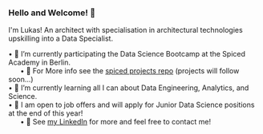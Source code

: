 ### Hello and Welcome! 👋

I'm Lukas! An architect with specialisation in architectural technologies upskilling into a Data Specialist.
  
  • 🍠 I’m currently participating the Data Science Bootcamp at the Spiced Academy in Berlin.\
  &nbsp;&nbsp;&nbsp;&nbsp;&nbsp; • 💬 For More info see the [spiced projects repo]([url](https://github.com/KaufmannLukas/spiced-projects-repo)) (projects will follow soon...)\
  • 🌱 I’m currently learning all I can about Data Engineering, Analytics, and Science.\
  • 🔭 I am open to job offers and will apply for Junior Data Science positions at the end of this year!\
  &nbsp;&nbsp;&nbsp;&nbsp;&nbsp; • 💬 See [my LinkedIn]([url](https://www.linkedin.com/in/lukas-kaufmann-0053a5197/)) for more and feel free to contact me!

